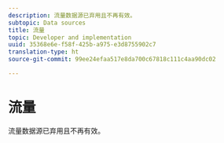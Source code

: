 ```yaml
---
description: 流量数据源已弃用且不再有效。
subtopic: Data sources
title: 流量
topic: Developer and implementation
uuid: 35368e6e-f58f-425b-a975-e3d8755902c7
translation-type: ht
source-git-commit: 99ee24efaa517e8da700c67818c111c4aa90dc02

---
```



# 流量

流量数据源已弃用且不再有效。

